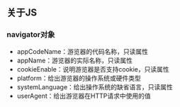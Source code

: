 ##  关于JS
### navigator对象
* appCodeName：游览器的代码名称，只读属性
* appName：游览器的实际名称，只读属性
* cookieEnable：说明游览器是否支持cookie，只读属性
* platform：给出游览器的操作系统或硬件类型
* systemLanguage：给出操作系统的缺省语言，只读属性
* userAgent：给出游览器在HTTP请求中使用的值

<script type="text/javascript">
	alert(navigator.appName);  
	alert(navigator.appCodeName);  
	alert(navigator.cookieEnabled);  
	alert(navigator.platform)
	alert(navigator.systemLanguage);  
	alert(navigator.userAgent);  
</script>
